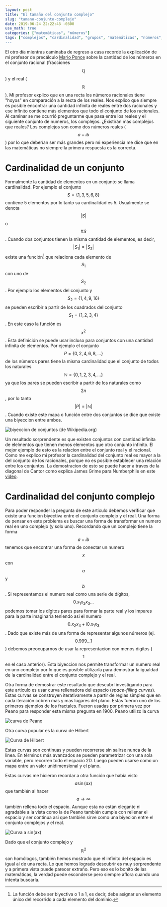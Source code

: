 ```yaml
---
layout: post
title: "El tamaño del conjunto complejo"
slug: "tamano-conjunto-complejo"
date: 2019-06-24 22:22:43 -0300
use_math: true
categories: ["matemáticas", "números"]
tags: ["complejos", "cardinalidad", "grupos", "matemáticas", "números", "sets", biyeccion"]
---
```


El otro día mientras caminaba de regreso a casa recordé la explicación de mi
profesor de precálculo [Mario Ponce](http://www.mat.uc.cl/~mponcea/index.html)
sobre la cantidad de los números en el conjunto racional (fracciones $$\mathbb{Q}$$) y el real ($$\mathbb{R}$$). Mi profesor explico que en una recta los números
racionales tiene "hoyos" en comparación a la recta de los reales. Nos explico
que siempre es posible encontrar una cantidad infinita de reales entre dos
racionales y ese infinito contiene más elementos que todo el conjunto de los
racionales. Al caminar se me ocurrió preguntarme que pasa entre los reales y el
siguiente conjunto de numeros, los complejos. ¿Existirán más complejos que
reales? Los complejos son como dos números reales ($$a+ib$$) por lo que deberían ser más grandes pero mi experiencia me dice que en las matemáticas no siempre la primera respuesta es la correcta.

# Cardinalidad de un conjunto

Formalmente la cantidad de elementos en un conjunto se llama cardinalidad.
Por ejemplo el conjunto $$S=\{1, 3, 5, 6, 8\}$$ contiene 5 elementos por lo tanto
su cardinalidad es 5. Usualmente se denota $$|S|$$ o $$\#S$$. Cuando dos
conjuntos tienen la misma cantidad de elementos, es decir, $$|S_1|=|S_2|$$
existe una función[^1] que relaciona cada elemento de $$S_1$$ con uno de $$S_2$$.
Por ejemplo los elementos del conjunto y $$S_2=\{1, 4, 9, 16 \}$$ se pueden
escribir a partir de los cuadrados del conjunto $$S_1=\{1, 2, 3, 4 \}$$. En este
caso la función es $$x^2$$. Esta definición se puede usar incluso para conjuntos
con una cantidad infinita de elementos. Por ejemplo el conjunto $$P=\{0, 2, 4, 6, 8, ... \}$$ de los números pares tiene la misma cardinalidad que el conjunto de todos
los naturales $$\mathbb{N}=\{0, 1, 2, 3, 4, ...\}$$ ya que los pares se pueden escribir a partir de los
naturales como $$2n$$, por lo tanto $$|P|=|\mathbb{N}|$$. Cuando existe este mapa
o función entre dos conjuntos se dice que existe una biyeccion entre ambos.

![biyeccion de conjuntos (de Wikipedia.org)](https://upload.wikimedia.org/wikipedia/commons/f/ff/Aplicaci%C3%B3n_2_inyectiva_sobreyectiva04.svg)

Un resultado sorprendente es que existen conjuntos con cantidad infinita de
elelmentos que tienen menos elementos que otro conjunto infinito. El mejor ejemplo de esto es la relacion entre el conjunto real y el racional. Como me
explico mi profesor la cardinalidad del conjunto real es mayor a la del conjunto
de los racionales, porque no es posible establecer una relación entre los conjuntos. La demostracion de esto se puede hacer a traves de la diagonal de Cantor como explica James Grime para Numberphile en este [video](https://youtu.be/elvOZm0d4H0).

# Cardinalidad del conjunto complejo

Para poder responder la pregunta de este articulo debemos verificar que existe
una función biyectiva entre el conjunto complejo y el real. Una forma de
pensar en este problema es buscar una forma de transformar un numero real en uno
complejo (y solo uno). Recordando que un complejo tiene la forma $$a+ib$$ tenemos
que encontrar una forma de conectar un numero $$x$$ con $$a$$ y $$b$$. Si
representamos el numero real como una serie de dígitos, $$0.x_1x_2x_3...$$
podemos tomar los dígitos pares para formar la parte real y los impares para la
parte imaginaria teniendo asi el numero $$0.x_2x_4 + i0.x_1x_3$$. Dado que
existe más de una forma de representar algunos números (ej. $$0.999... 1$$)
debemos preocuparnos de usar la representacion con menos digitos ($$1$$ en el
caso anterior). Esta biyeccion nos permite transformar un numero real en uno
complejo por lo que es posible utilizarla para demostrar la igualdad de la cardinalidad entre el conjunto complejo y el real.

Otra forma de demostrar este resultado que descubrí investigando para este
articulo es usar curva rellenadora del espacio (_space-filling curves_). Estas
curvas se construyen iterativamente a partir de reglas simples que en cada
iteración cobren mas y mas lugares del plano. Estas fueron uno de los primeros
ejemplos de los fractales. Fueron usadas por primera vez por Peano para responder esta misma pregunta en 1900. Peano utilizo la curva

![curva de Peano](../../assets/posts/conjuntos-cardinalidad/Peano2.gif)

Otra curva popular es la curva de Hilbert

![Curva de Hilbert](../../assets/posts/conjuntos-cardinalidad/Hilbert2.gif)

Estas curvas son continuas y pueden recorrerse sin salirse nunca de la linea.
En términos más avanzados se pueden parametrizar con una sola variable, pero
recorren todo el espacio 2D. Luego pueden usarse como un mapa entre un valor unidimensional y el plano.

Estas curvas me hicieron recordar a otra función que había visto $$a\sin(ax)$$ que también al hacer $$a\rightarrow\infty$$ también rellena todo el espacio.
Aunque esta no están elegante ni agradable a la vista como la de Peano también cumple con rellenar el espacio y ser continua asi que también sirve como una biyecion entre el conjunto complejos y el real.

![Curva a sin(ax)](../../assets/posts/conjuntos-cardinalidad/sin2.gif)

Dado que el conjunto complejo y $$\mathbb{R}^2$$ son homólogos, también hemos
mostrado que el infinito del espacio es igual al de una recta. Lo que hemos logrado descubrir es muy sorprendente y a primera vista puede
parecer extraño. Pero eso es lo bonito de las matemáticas, la verdad puede esconderse pero siempre aflora cuando uno intenta buscarla.


[^1]: La función debe ser biyectiva o 1 a 1, es decir, debe asignar un elemento único del recorrido a cada elemento del dominio.

